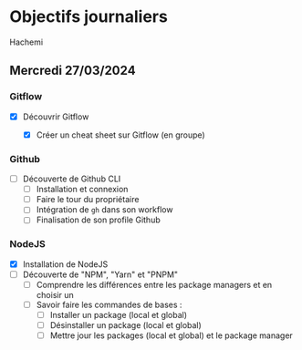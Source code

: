 # Objectifs journaliers

Hachemi

## Mercredi 27/03/2024

### Gitflow

- [x] Découvrir Gitflow
  - [x] Créer un cheat sheet sur Gitflow (en groupe)


### Github

- [ ] Découverte de Github CLI
  - [ ] Installation et connexion
  - [ ] Faire le tour du propriétaire
  - [ ] Intégration de `gh` dans son workflow
  - [ ] Finalisation de son profile Github

### NodeJS

- [x] Installation de NodeJS
- [ ] Découverte de "NPM", "Yarn" et "PNPM"
  - [ ] Comprendre les différences entre les package managers et en choisir un
  - [ ] Savoir faire les commandes de bases :
    - [ ] Installer un package (local et global)
    - [ ] Désinstaller un package (local et global)
    - [ ] Mettre jour les packages (local et global) et le package manager
